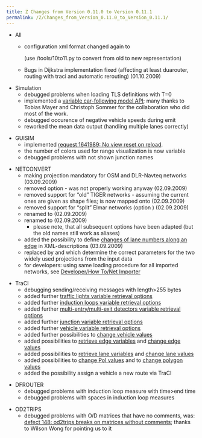 ```yaml
---
title: Z Changes from Version 0.11.0 to Version 0.11.1
permalink: /Z/Changes_from_Version_0.11.0_to_Version_0.11.1/
---
```


-   All
    -   configuration xml format changed again to <span class="inlxml">
        <section>
        <key value="val"/>

        </section>
        </span> (use /tools/10to11.py to convert from old to new representation)

    -   Bugs in Dijkstra implementation fixed (affecting at least duarouter, routing with traci and automatic rerouting) (01.10.2009)

<!-- -->

-   Simulation
    -   debugged problems when loading TLS definitions with T=0
    -   implemented a [variable car-following model API](/VariableCarModel "wikilink"); many thanks to Tobias Mayer and Christoph Sommer for the collaboration who did most of the work.
    -   debugged occurence of negative vehicle speeds during emit
    -   reworked the mean data output (handling multiple lanes correctly)

<!-- -->

-   GUISIM
    -   implemented [request 1641989: No view reset on reload](http://sourceforge.net/tracker/?func=detail&aid=1641989&group_id=45607&atid=443424).
    -   the number of colors used for range visualization is now variable
    -   debugged problems with not shown junction names

<!-- -->

-   NETCONVERT
    -   making projection mandatory for OSM and DLR-Navteq networks (03.09.2009)
    -   removed option  - was not properly working anyway (02.09.2009)
    -   removed support for “old” TIGER networks - assuming the current ones are given as shape files; is now mapped onto (02.09.2009)
    -   removed support for “split” Elmar networks (option ) (02.09.2009)
    -   renamed to (02.09.2009)
    -   renamed to (02.09.2009)
        -   please note, that all subsequent options have been adapted (but the old names still work as aliases)
    -   added the possibility to define [changes of lane numbers along an edge](/Networks/Building_Networks_from_own_XML-descriptions#Road_Segment_Refining "wikilink") in XML-descriptions (03.09.2009)
    -   replaced by and which determine the correct parameters for the two widely used projections from the input data
    -   for developers: using same loading procedure for all imported networks, see [Developer/How To/Net Importer](/Developer/How_To/Net_Importer "wikilink")

<!-- -->

-   TraCI
    -   debugging sending/receiving messages with length&gt;255 bytes
    -   added further [traffic lights variable retrieval options](/TraCI/Traffic_Lights_Value_Retrieval "wikilink")
    -   added further [induction loops variable retrieval options](/TraCI/Induction_Loop_Value_Retrieval "wikilink")
    -   added further [multi-entry/multi-exit detectors variable retrieval options](/TraCI/Multi-Entry/Multi-Exit_Detectors_Value_Retrieval "wikilink")
    -   added further [junction variable retrieval options](/TraCI/Junction_Value_Retrieval "wikilink")
    -   added further [vehicle variable retrieval options](/TraCI/Vehicle_Value_Retrieval "wikilink")
    -   added further possibilities to [change vehicle values](/TraCI/Change_Vehicle_State "wikilink")
    -   added possibilities to [retrieve edge variables](/TraCI/Edge_Value_Retrieval "wikilink") and [change edge values](/TraCI/Change_Edge_State "wikilink")
    -   added possibilities to [retrieve lane variables](/TraCI/Lane_Value_Retrieval "wikilink") and [change lane values](/TraCI/Change_Lane_State "wikilink")
    -   added possibilities to [change PoI values](/TraCI/Change_PoI_State "wikilink") and to [change polygon values](/TraCI/Change_Polygon_State "wikilink")
    -   added the possibility assign a vehicle a new route via TraCI

<!-- -->

-   DFROUTER
    -   debugged problems with induction loop measure with time&gt;end time
    -   debugged problems with spaces in induction loop measures

<!-- -->

-   OD2TRIPS
    -   debugged problems with O/D matrices that have no comments, was: [defect 148: od2trips breaks on matrices without comments](http://apps.sourceforge.net/trac/sumo/ticket/148); thanks to Wilson Wong for pointing us to it
